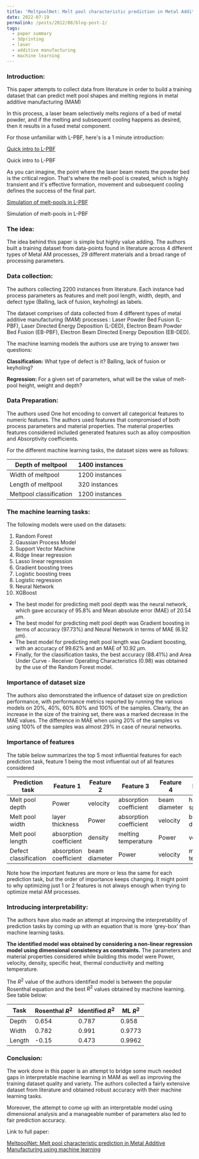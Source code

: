 ```yaml
---
title: 'MeltpoolNet: Melt pool characteristic prediction in Metal Additive Manufacturing using machine learning: A summary'
date: 2022-07-19
permalink: /posts/2012/08/blog-post-2/
tags:
  - paper summary
  - 3dprinting
  - laser
  - additive manufacturing
  - machine learning
---
```



### Introduction:

This paper attempts to collect data from literature in order to build a training dataset that can predict melt pool shapes and melting regions in metal additive manufacturing (MAM)

In this process, a laser beam selectively melts regions of a bed of metal powder, and if the melting and subsequent cooling happens as desired, then it results in a fused metal component.

For those unfamiliar with L-PBF, here's is a 1 minute introduction:

[Quick intro to L-PBF](https://youtu.be/r8_M995cwAA?t=34)

Quick intro to L-PBF

As you can imagine, the point where the laser beam meets the powder bed is the critical region. That's where the melt-pool is created, which is highly transient and it's effective formation, movement and subsequent cooling defines the success of the final part. 

[Simulation of melt-pools in L-PBF](https://www.youtube.com/watch?v=IogJ0xujy_4)

Simulation of melt-pools in L-PBF

### The idea:

The idea behind this paper is simple but highly value adding. The authors built a training dataset from data-points found in literature across 4 different types of Metal AM processes, 29 different materials and a broad range of processing parameters. 

### Data collection:

The authors collecting 2200 instances from literature. Each instance had process parameters as features and melt pool length, width, depth, and defect type (Balling, lack of fusion, keyholing) as labels.

The dataset comprises of data collected from 4 different types of metal additive manufacturing (MAM) processes : Laser Powder Bed Fusion (L-PBF), Laser Directed Energy Deposition (L-DED), Electron Beam Powder Bed Fusion (EB-PBF), Electron Beam Directed Energy Deposition (EB-DED).

The machine learning models the authors use are trying to answer two questions:

**Classification:** What type of defect is it? Balling, lack of fusion or keyholing?

**Regression:** For a given set of parameters, what will be the value of melt-pool height, weight and depth?

### Data Preparation:

The authors used One hot encoding to convert all categorical features to numeric features. The authors used features that compromised of both process parameters and material properties. The material properties features considered included generated features such as alloy composition and Absorptivity coefficients. 

For the different machine learning tasks, the dataset sizes were as follows:

| Depth of meltpool | 1400 instances |
| --- | --- |
| Width of meltpool | 1200 instances |
| Length of meltpool | 320 instances |
| Meltpool classification | 1200 instances |

### The machine learning tasks:

The following models were used on the datasets:

1. Random Forest
2. Gaussian Process Model
3. Support Vector Machine
4. Ridge linear regression
5. Lasso linear regression
6. Gradient boosting trees
7. Logistic boosting trees
8. Logistic regression
9. Neural Network
10. XGBoost

- The best model for predicting melt pool depth was the neural network, which gave accuracy of 95.8% and Mean absolute error (MAE) of 20.54 $\mu$m.
- The best model for predicting melt pool depth was Gradient boosting in terms of accuracy (97.73%) and Neural Network in terms of MAE (6.92 $\mu$m).
- The best model for predicting melt pool length was Gradient boosting, with an accuracy of 99.62% and an MAE of 10.92 $\mu$m.
- Finally, for the classification tasks, the best accuracy (88.41%) and Area Under Curve - Receiver Operating Characteristics (0.98) was obtained by the use of the Random Forest model.

### Importance of dataset size

The authors also demonstrated the influence of dataset size on prediction performance, with performance metrics reported by running the various models on 20%, 40%, 60% 80% and 100% of the samples. Clearly, the an increase in the size of the training set, there was a marked decrease in the MAE values. The difference in MAE when using 20% of the samples vs using 100% of the samples was almost 29% in case of neural networks.

### Importance of features

The table below summarizes the top 5 most influential features for each prediction task, feature 1 being the most influential out of all features considered

| Prediction task | Feature 1 | Feature 2  | Feature 3 | Feature 4 | Feature 5 |
| --- | --- | --- | --- | --- | --- |
| Melt pool depth | Power | velocity | absorption coefficient | beam diameter  | hatch spacing |
| Melt pool width | layer thickness  | Power | absorption coefficient | velocity | beam diameter |
| Melt pool length | absorption coefficient | density | melting temperature | Power  | velocity |
| Defect classification | absorption coefficient | beam diameter | Power | velocity | melting temperature |

Note how the important features are more or less the same for each prediction task, but the order of importance keeps changing. It might point to why optimizing just 1 or 2 features is not always enough when trying to optimize metal AM processes. 

### Introducing interpretability:

The authors have also made an attempt at improving the interpretability of prediction tasks by coming up with an equation that is more ‘grey-box’ than machine learning tasks. 

**The identified model was obtained by considering a non-linear regression model using dimensional consistency as constraints.** The parameters and material properties considered while building this model were Power, velocity, density, specific heat, thermal conductivity and melting temperature. 

The $R^2$ value of the authors identified model is between the popular Rosenthal equation and the best $R^2$ values obtained by machine learning. See table below:

| Task | Rosenthal $R^2$ | Identified $R^2$ | ML $R^2$ |
| --- | --- | --- | --- |
| Depth | 0.654 | 0.787 | 0.958 |
| Width | 0.782 | 0.991 | 0.9773 |
| Length | -0.15 | 0.473 | 0.9962 |

### Conclusion:

The work done in this paper is an attempt to bridge some much needed gaps in interpretable machine learning in MAM as well as improving the training dataset quality and variety. The authors collected a fairly extensive dataset from literature and obtained robust accuracy with their machine learning tasks.

Moreover, the attempt to come up with an interpretable model using dimensional analysis and a manageable number of parameters also led to fair prediction accuracy.

Link to full paper: 

[MeltpoolNet: Melt pool characteristic prediction in Metal Additive Manufacturing using machine learning](https://www.sciencedirect.com/science/article/pii/S2214860422002172)